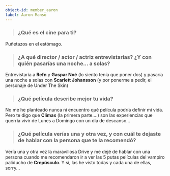 ```yaml
---
object-id: member_aaron
label: Aaron Manso
---
```


> ### ¿Qué es el cine para ti?

Puñetazos en el estómago.

> ### ¿A qué director / actor / actriz entrevistarías? ¿Y con quién pasarías una noche... a solas?

Entrevistaría a **Refn** y **Gaspar Noé** (lo siento tenía que poner dos) y pasaría una noche a solas con **Scarlett Johansson** (y por ponerme a pedir, el personaje de Under The Skin)


> ### ¿Qué película describe mejor tu vida?

No me he planteado nunca ni encuentro qué película podría definir mi vida. Pero te digo que **Climax** (la primera parte....) son las experiencias que querría vivir de Lunes a Domingo con un día de descanso... 

> ### ¿Qué película verías una y otra vez, y con cuál te dejaste de hablar con la persona que te la recomendó?

Vería una y otra vez la maravillosa Drive y me dejé de hablar con una persona cuando me recomendaron ir a ver las 5 putas películas del vampiro paliducho de **Crepúsculo**. Y sí, las he visto todas y cada una de ellas, sorry...